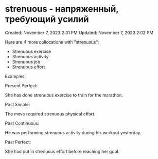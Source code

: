 # strenuous - напряженный, требующий усилий

Created: November 7, 2023 2:01 PM
Updated: November 7, 2023 2:02 PM

Here are 4 more collocations with "strenuous":

- Strenuous exercise
- Strenuous activity
- Strenuous job
- Strenuous effort

Examples:

Present Perfect:

She has done strenuous exercise to train for the marathon.

Past Simple:

The move required strenuous physical effort.

Past Continuous:

He was performing strenuous activity during his workout yesterday.

Past Perfect:

She had put in strenuous effort before reaching her goal.